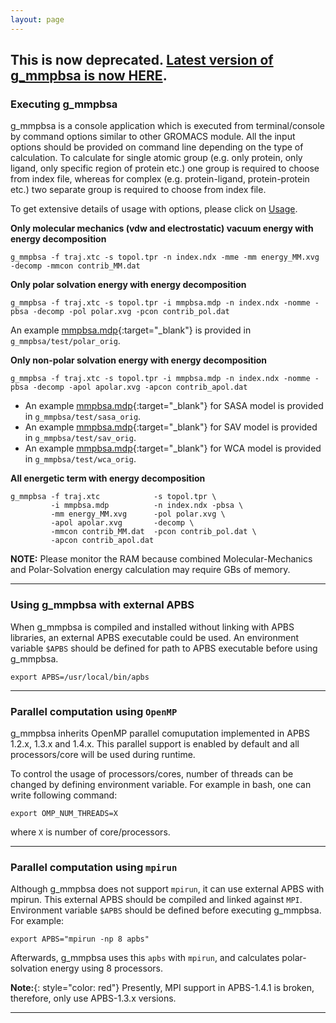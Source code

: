 ```yaml
---
layout: page
---
```


## This is now deprecated. [Latest version of g_mmpbsa is now HERE](https://g-mmpbsa.readthedocs.io/). 

### Executing g_mmpbsa

g_mmpbsa is a console application which is executed from terminal/console by command options similar to other GROMACS module. All the input options should be provided on command line depending on the type of calculation. To calculate for single atomic group (e.g. only protein, only ligand, only specific region of protein etc.) one group is required to choose from index file, whereas for complex (e.g. protein-ligand, protein-protein etc.) two separate group is required to choose from index file.

<p>To get extensive details of usage with options, please click on <a href="Usage.html">Usage</a>.</p>

**Only molecular mechanics (vdw and electrostatic) vacuum energy with energy decomposition**

    g_mmpbsa -f traj.xtc -s topol.tpr -n index.ndx -mme -mm energy_MM.xvg -decomp -mmcon contrib_MM.dat
     
     
**Only polar solvation energy with energy decomposition**

    g_mmpbsa -f traj.xtc -s topol.tpr -i mmpbsa.mdp -n index.ndx -nomme -pbsa -decomp -pol polar.xvg -pcon contrib_pol.dat

An example [mmpbsa.mdp](https://github.com/RashmiKumari/g_mmpbsa/blob/master/test/polar_orig/mmpbsa.mdp){:target="_blank"} is provided in `g_mmpbsa/test/polar_orig`.

**Only non-polar solvation energy with energy decomposition**

    g_mmpbsa -f traj.xtc -s topol.tpr -i mmpbsa.mdp -n index.ndx -nomme -pbsa -decomp -apol apolar.xvg -apcon contrib_apol.dat

*   An example [mmpbsa.mdp](https://github.com/RashmiKumari/g_mmpbsa/blob/master/test/sasa_orig/mmpbsa.mdp){:target="_blank"} for SASA model is provided in `g_mmpbsa/test/sasa_orig`.
*   An example [mmpbsa.mdp](https://github.com/RashmiKumari/g_mmpbsa/blob/master/test/sav_orig/mmpbsa.mdp){:target="_blank"} for SAV model is provided in `g_mmpbsa/test/sav_orig`.
*   An example [mmpbsa.mdp](https://github.com/RashmiKumari/g_mmpbsa/blob/master/test/wca_orig/mmpbsa.mdp){:target="_blank"} for WCA model is provided in `g_mmpbsa/test/wca_orig`.

**All energetic term with energy decomposition**

    g_mmpbsa -f traj.xtc            -s topol.tpr \
             -i mmpbsa.mdp          -n index.ndx -pbsa \
             -mm energy_MM.xvg      -pol polar.xvg \
             -apol apolar.xvg       -decomp \
             -mmcon contrib_MM.dat  -pcon contrib_pol.dat \
             -apcon contrib_apol.dat 
              

**NOTE:** Please monitor the RAM because combined Molecular-Mechanics and Polar-Solvation energy calculation may require GBs of memory.

***

### <a name="extrnAPBS"></a>Using g_mmpbsa with external APBS

When g_mmpbsa is compiled and installed without linking with APBS libraries, an external APBS executable could be used. An environment variable `$APBS` should be defined for path to APBS executable before using g_mmpbsa.

    export APBS=/usr/local/bin/apbs
    
***


### <a name="openmp"></a> Parallel computation using `OpenMP`

g_mmpbsa inherits OpenMP parallel comuputation implemented in APBS 1.2.x, 1.3.x and 1.4.x. This parallel support is enabled by default and all processors/core will be used during runtime.

To control the usage of processors/cores, number of threads can be changed by defining environment variable. For example in bash, one can write following command:

    export OMP_NUM_THREADS=X

where `X` is number of core/processors.

***

### <a name="mpirun"></a> Parallel computation using `mpirun`

Although g_mmpbsa does not support `mpirun`, it can use external APBS with mpirun. This external APBS should be compiled and linked against `MPI`. Environment variable `$APBS` should be defined before executing g_mmpbsa. For example:

    export APBS="mpirun -np 8 apbs"
    
Afterwards, g_mmpbsa uses this `apbs` with `mpirun`, and calculates polar-solvation energy using 8 processors.

**Note:**{: style="color: red"} Presently, MPI support in APBS-1.4.1 is broken, therefore, only use APBS-1.3.x versions. 

***
